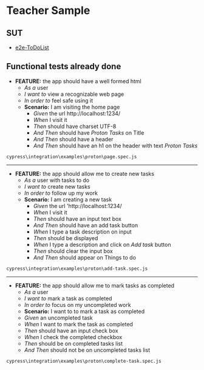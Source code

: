 # Teacher Sample

## SUT

- [e2e-ToDoList](https://github.com/LabsAdemy/ProtonTasks)

## Functional tests already done

- **FEATURE:** the app should have a well formed html
  - _As a_ user
  - _I want to_ view a recognizable web page
  - _In order to_ feel safe using it
  - **Scenario:** I am visiting the home page
    - _Given_ the url http://localhost:1234/
    - _When_ I visit it
    - _Then_ should have charset UTF-8
    - _And Then_ should have _Proton Tasks_ on Title
    - _And Then_ should have a header
    - _And Then_ should have an h1 on the header with text _Proton Tasks_

`cypress\integration\examples\proton\page.spec.js`

---

- **FEATURE:** the app should allow me to create new tasks
  - _As a_ user with tasks to do
  - _I want to_ create new tasks
  - _In order to_ follow up my work
  - **Scenario:** I am creating a new task
    - _Given_ the url 'http://localhost:1234/
    - _When_ I visit it
    - _Then_ should have an input text box
    - _And Then_ should have an add task button
    - _When_ I type a task description on input
    - _Then_ should be displayed
    - _When_ I type a description and click on _Add task_ button
    - _Then_ should clear the input box
    - _And Then_ should appear on Things to do

`cypress\integration\examples\proton\add-task.spec.js`

---

- **FEATURE:** the app should allow me to mark tasks as completed
  - _As a_ user
  - _I want to_ mark a task as completed
  - _In order to_ focus on my uncompleted work
  - **Scenario:** I want to to mark a task as completed
  - _Given_ an uncompleted task
  - _When_ I want to mark the task as completed
  - _Then_ should have an input check box
  - _When_ I check the completed checkbox
  - _Then_ should be on completed tasks list
  - _And Then_ should not be on uncompleted tasks list

`cypress\integration\examples\proton\complete-task.spec.js`
